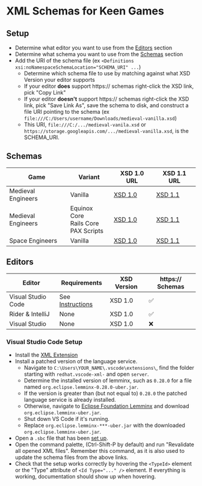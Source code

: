 # XML Schemas for Keen Games

## Setup

- Determine what editor you want to use from the [Editors](#editors) section
- Determine what schema you want to use from the [Schemas](#schemas) section
- Add the URI of the schema file (ex `<Definitions xsi:noNamespaceSchemaLocation="SCHEMA_URI" ...`)
    - Determine which schema file to use by matching against what XSD Version your editor supports
    - If your editor **does** support https:// schemas right-click the XSD link, pick "Copy Link"
    - If your editor **doesn't** support https:// schemas right-click the XSD link, pick "Save Link As", save the schema to disk, and construct a file
      URI pointing to the schema (ex `file:///C:/Users/username/Downloads/medieval-vanilla.xsd`)
    - This URI, `file:///C:/.../medieval-vanila.xsd` or `https://storage.googleapis.com/.../medieval-vanilla.xsd`, is the SCHEMA_URI.

## Schemas

| Game               | Variant                                   | XSD 1.0 URL                                                                                   | XSD 1.1 URL                                                                                      |
|--------------------|-------------------------------------------|-----------------------------------------------------------------------------------------------|--------------------------------------------------------------------------------------------------|
| Medieval Engineers | Vanilla                                   | [XSD 1.0](https://storage.googleapis.com/unofficial-keen-schemas/latest/medieval-vanilla.xsd) | [XSD 1.1](https://storage.googleapis.com/unofficial-keen-schemas/latest/medieval-vanilla.11.xsd) |
| Medieval Engineers | Equinox Core<br>Rails Core<br>PAX Scripts | [XSD 1.0](https://storage.googleapis.com/unofficial-keen-schemas/latest/medieval-modded.xsd)  | [XSD 1.1](https://storage.googleapis.com/unofficial-keen-schemas/latest/medieval-modded.11.xsd)  |
| Space Engineers    | Vanilla                                   | [XSD 1.0](https://storage.googleapis.com/unofficial-keen-schemas/latest/space-vanilla.xsd)    | [XSD 1.1](https://storage.googleapis.com/unofficial-keen-schemas/latest/space-vanilla.11.xsd)    |

## Editors

| Editor             | Requirements                                  | XSD Version | https:// Schemas |
|--------------------|-----------------------------------------------|-------------|------------------|
| Visual Studio Code | See [Instructions](#visual-studio-code-setup) | XSD 1.0     | ✅                |
| Rider & IntelliJ   | None                                          | XSD 1.0     | ✅                |
| Visual Studio      | None                                          | XSD 1.0     | ❌                |

### Visual Studio Code Setup
- Install the [XML Extension](https://marketplace.visualstudio.com/items?itemName=redhat.vscode-xml)
- Install a patched version of the language service.
  - Navigate to `C:\Users\YOUR_NAME\.vscode\extensions\`, find the folder starting with `redhat.vscode-xml-` and open `server`.
  - Determine the installed version of lemminx, such as `0.28.0` for a file named `org.eclipse.lemminx-0.28.0-uber.jar`.
  - If the version is greater than (but not equal to) `0.28.0` the patched language service is already installed.
  - Otherwise, navigate to [Eclipse Foundation Lemminx](https://download.eclipse.org/lemminx/snapshots/) and download `org.eclipse.lemminx-uber.jar`.
  - Shut down VS Code if it's running.
  - Replace `org.eclipse.lemminx-***-uber.jar` with the downloaded `org.eclipse.lemminx-uber.jar`.
- Open a `.sbc` file that has been [set up](#setup).
- Open the command palette, (Ctrl-Shift-P by default) and run "Revalidate all opened XML files". Remember this command,
  as it is also used to update the schema files from the above links.
- Check that the setup works correctly by hovering the `<TypeId>` element or the "Type" attribute of `<Id Type="..." />` element.
  If everything is working, documentation should show up when hovering.
